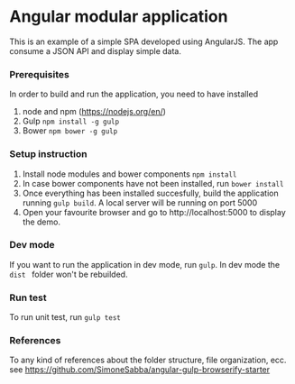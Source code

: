 # Angular modular application

This is an example of a simple SPA developed using AngularJS. The app consume a JSON API and display simple data.

### Prerequisites
In order to build and run the application, you need to have installed
1) node and npm (https://nodejs.org/en/)
2) Gulp ```npm install -g gulp```
3) Bower ```npm bower -g gulp```

### Setup instruction
1) Install node modules and bower components ```npm install```
2) In case bower components have not been installed, run ```bower install```
3) Once everything has been installed succesfully, build the application running ```gulp build```. A local server will be running on port 5000
4) Open your favourite browser and go to http://localhost:5000 to display the demo.

### Dev mode
If you want to run the application in dev mode, run ```gulp```. In dev mode the  ```dist ``` folder won't be rebuilded.

### Run test
To run unit test, run ```gulp test```

### References
To any kind of references about the folder structure, file organization, ecc.
see https://github.com/SimoneSabba/angular-gulp-browserify-starter